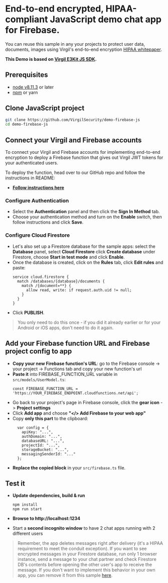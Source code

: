 # End-to-end encrypted, HIPAA-compliant JavaScript demo chat app for Firebase.

You can reuse this sample in any your projects to protect user data, documents, images using Virgil's end-to-end encryption [HIPAA whitepaper](https://virgilsecurity.com/wp-content/uploads/2018/07/Firebase-HIPAA-Chat-Whitepaper-Virgil-Security.pdf).

**This Demo is based on [Virgil E3Kit JS SDK](https://github.com/VirgilSecurity/virgil-e3kit-js).**

## Prerequisites

* [node v8.11.3](https://nodejs.org/en/download) or later
* [npm](https://www.npmjs.com/get-npm) or yarn

## Clone JavaScript project
```bash
git clone https://github.com/VirgilSecurity/demo-firebase-js
cd demo-firebase-js
```

## Connect your Virgil and Firebase accounts
To connect your Virgil and Firebase accounts for implementing end-to-end encryption to deploy a Firebase function that gives out Virgil JWT tokens for your authenticated users.

To deploy the function, head over to our GitHub repo and follow the instructions in README:

* **[Follow instructions here](https://github.com/VirgilSecurity/e3kit-firebase-func)**

### Configure Authentication

* Select the **Authentication** panel and then click the **Sign In Method** tab.
* Choose your authentication method and turn on the **Enable** switch, then follow instructions and click **Save**.

### Configure Cloud Firestore

* Let's also set up a Firestore database for the sample apps: select the **Database** panel, select **Cloud Firestore** click **Create database** under Firestore, choose **Start in test mode** and click **Enable**.
* Once the database is created, click on the **Rules** tab, click **Edit rules** and paste:
  ```
  service cloud.firestore {
    match /databases/{database}/documents {
      match /{document=**} {
        allow read, write: if request.auth.uid != null;
      }
    }
  }
  ```
* Click **PUBLISH**.

> You only need to do this once - if you did it already earlier or for your Android or iOS apps, don't need to do it again.

## Add your Firebase function URL and Firebase project config to app

* **Copy your new Firebase function's URL**: go to the Firebase console -> your project -> Functions tab and copy your new function's url
* **Paste it** into FIREBASE_FUNCTION_URL variable in `src/models/UserModel.ts`:
  ```
  const FIREBASE_FUNCTION_URL = 'https://YOUR_FIREBASE_ENDPOINT.cloudfunctions.net/api';
  ```
* Go back to your project's page in Firebase console, click the **gear icon** -> **Project settings**
* Click **Add app** and choose **"</> Add Firebase to your web app"**
* Copy **only this part** to the clipboard:
  ```
    var config = {
      apiKey: "...",
      authDomain: "...",
      databaseURL: "...",
      projectId: "...",
      storageBucket: "...",
      messagingSenderId: "..."
    };
  ```
* **Replace the copied block** in your `src/firebase.ts` file.

## Test it

* **Update dependencies, build & run**
  ```
  npm install
  npm run start
  ```

* **Browse to http://localhost:1234**

* Start a **second incognito window** to have 2 chat apps running with 2 different users

> Remember, the app deletes messages right after delivery (it's a HIPAA requirement to meet the conduit exception). If you want to see encrypted messages in your Firestore database, run only 1 browser instance, send a message to your chat partner and check Firestore DB's contents before opening the other user's app to receive the message. If you don't want to implement this behavior in your own app, you can remove it from this sample [here](https://github.com/VirgilSecurity/demo-firebase-js/blob/d263f0ddd4f92f51ee2a925cdffd32a19a0387ae/src/models/MessageListModel.ts#L34).
